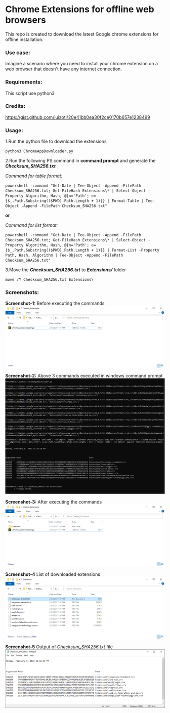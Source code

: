 # Chrome Extensions for offline web browsers

This repo is created to download the latest Google chrome extensions for offline installation.

### Use case:
Imagine a scenario where you need to install your chrome extension on a web browser that doesn't have any internet connection.

### Requirements: 
This script use python3

### Credits: 
https://gist.github.com/luizoti/20e41bb0ea30f2ce0170b657e1238499



### Usage:


1.Run the python file to download the extensions
```
python3 ChromeAppDownloader.py
```

2.Run the following PS command in **command prompt** and generate the **_Checksum_SHA256.txt_**

_Command for table format:_
```
powershell -command "Get-Date | Tee-Object -Append -FilePath Checksum_SHA256.txt; Get-FileHash Extensions\* | Select-Object -Property Algorithm, Hash, @{n='Path'; e={$_.Path.Substring(($PWD).Path.Length + 1)}} | Format-Table | Tee-Object -Append -FilePath Checksum_SHA256.txt"
```
**or**

_Command for list format:_

```
powershell -command "Get-Date | Tee-Object -Append -FilePath Checksum_SHA256.txt; Get-FileHash Extensions\* | Select-Object -Property Algorithm, Hash, @{n='Path'; e={$_.Path.Substring(($PWD).Path.Length + 1)}} | Format-List -Property Path, Hash, Algorithm | Tee-Object -Append -FilePath Checksum_SHA256.txt"

```
3.Move the **_Checksum_SHA256.txt_** to **_Extensions/_** folder
```
move /Y Checksum_SHA256.txt Extensions\
```

### Screenshots:

**Screenshot-1:** Before executing the commands
<kbd>![Steps](images/Screenshot-1.png)</kbd>

**Screenshot-2:** Above 3 commands executed in windows command prompt
<kbd>![Steps](images/Screenshot-2.png)</kbd>

**Screenshot-3:** After executing the commands
<kbd>![Steps](images/Screenshot-3.png)</kbd>

**Screenshot-4** List of downloaded extensions
<kbd>![Steps](images/Screenshot-4.png)</kbd>

**Screenshot-5** Output of _Checksum_SHA256.txt_ file
<kbd>![Steps](images/Screenshot-5.png)</kbd>

